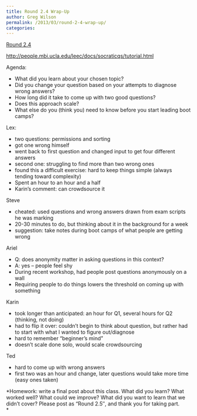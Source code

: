 ```yaml
---
title: Round 2.4 Wrap-Up
author: Greg Wilson
permalink: /2013/03/round-2-4-wrap-up/
categories:
---
```

[Round 2.4][1]

<http://people.mbi.ucla.edu/leec/docs/socraticqs/tutorial.html>

Agenda:

*   What did you learn about your chosen topic?
*   Did you change your question based on your attempts to diagnose wrong answers?
*   How long did it take to come up with two good questions?
*   Does this approach scale?
*   What else do you (think you) need to know before you start leading boot camps?

Lex:

*   two questions: permissions and sorting
*   got one wrong himself
*   went back to first question and changed input to get four different answers
*   second one: struggling to find more than two wrong ones
*   found this a difficult exercise: hard to keep things simple (always tending toward complexity)
*   Spent an hour to an hour and a half
*   Karin&#8217;s comment: can crowdsource it

Steve

*   cheated: used questions and wrong answers drawn from exam scripts he was marking
*   20-30 minutes to do, but thinking about it in the background for a week
*   suggestion: take notes during boot camps of what people are getting wrong

Ariel

*   Q: does anonymity matter in asking questions in this context?
*   A: yes &#8211; people feel shy
*   During recent workshop, had people post questions anonymously on a wall
*   Requiring people to do things lowers the threshold on coming up with something

Karin

*   took longer than anticipated: an hour for Q1, several hours for Q2 (thinking, not doing)
*   had to flip it over: couldn&#8217;t begin to think about question, but rather had to start with what I wanted to figure out/diagnose
*   hard to remember &#8220;beginner&#8217;s mind&#8221;
*   doesn&#8217;t scale done solo, would scale crowdsourcing

Ted

*   hard to come up with wrong answers
*   first two was an hour and change, later questions would take more time (easy ones taken)

*Homework: write a final post about this class. What did you learn? What worked well? What could we improve? What did you want to learn that we didn&#8217;t cover? Please post as &#8220;Round 2.5&#8243;, and thank you for taking part.  
*

&nbsp;

 [1]: http://teaching.software-carpentry.org/category/round-2-4/
